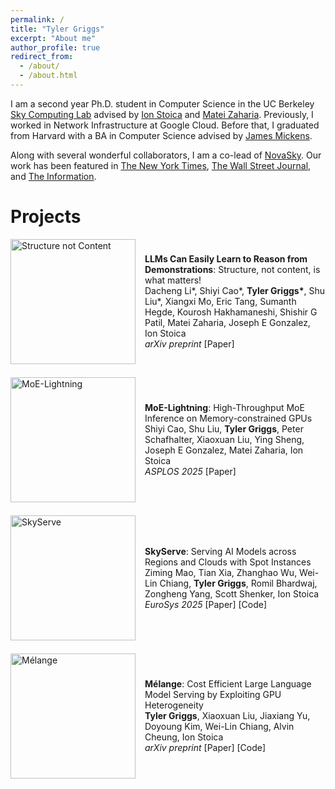 ```yaml
---
permalink: /
title: "Tyler Griggs"
excerpt: "About me"
author_profile: true
redirect_from: 
  - /about/
  - /about.html
---
```


I am a second year Ph.D. student in Computer Science in the UC Berkeley [Sky Computing Lab](https://sky.cs.berkeley.edu/) advised by [Ion Stoica](http://people.eecs.berkeley.edu/~istoica/) and [Matei Zaharia](https://people.eecs.berkeley.edu/~matei/). Previously, I worked in Network Infrastructure at Google Cloud. Before that, I graduated from Harvard with a BA in Computer Science advised by [James Mickens](https://mickens.seas.harvard.edu/).

Along with several wonderful collaborators, I am a co-lead of [NovaSky](https://novasky-ai.github.io/posts/about-us/). Our work has been featured in [The New York Times](https://www.nytimes.com/2025/01/23/technology/deepseek-china-ai-chips.html), [The Wall Street Journal](https://www.wsj.com/tech/ai/why-distillation-has-become-the-scariest-wordfor-ai-companies-aa146ae3), and [The Information](https://www.theinformation.com/articles/why-its-cheap-and-easy-to-mimic-openais-reasoning-model).

Projects
======

<!-- {% include projects.md %} -->

<div style="display: flex; align-items: center; margin-bottom: 1.5em;">
  <img src="{{ base_path }}/images/structure-not-content.png" alt="Structure not Content" style="width: 200px; height: auto; margin-right: 15px;">
  <div>
    <strong>LLMs Can Easily Learn to Reason from Demonstrations</strong>: Structure, not content, is what matters!<br>
    Dacheng Li*, Shiyi Cao*, <strong>Tyler Griggs*</strong>, Shu Liu*, Xiangxi Mo, Eric Tang, Sumanth Hegde, Kourosh Hakhamaneshi, Shishir G Patil, Matei Zaharia, Joseph E Gonzalez, Ion Stoica<br>
    <span style="font-style:italic">arXiv preprint</span> 
    [<a style="text-decoration:none" href="https://arxiv.org/abs/2502.07374" target="_blank">Paper</a>] 
  </div>
</div>

<div style="display: flex; align-items: center; margin-bottom: 1.5em;">
  <img src="{{ base_path }}/images/moe-lightning-thumbnail.png" alt="MoE-Lightning" style="width: 200px; height: auto; margin-right: 15px;">
  <div>
    <strong>MoE-Lightning</strong>: High-Throughput MoE Inference on Memory-constrained GPUs<br>
    Shiyi Cao, Shu Liu, <strong>Tyler Griggs</strong>, Peter Schafhalter, Xiaoxuan Liu, Ying Sheng, Joseph E Gonzalez, Matei Zaharia, Ion Stoica<br>
    <span style="font-style:italic">ASPLOS 2025</span> 
    [<a style="text-decoration:none" href="https://arxiv.org/abs/2411.11217" target="_blank">Paper</a>]
  </div>
</div>

<div style="display: flex; align-items: center; margin-bottom: 1.5em;">
  <img src="{{ base_path }}/images/sky-serve-thumbnail.png" alt="SkyServe" style="width: 200px; height: auto; margin-right: 15px;">
  <div>
    <strong>SkyServe</strong>: Serving AI Models across Regions and Clouds with Spot Instances<br>
    Ziming Mao, Tian Xia, Zhanghao Wu, Wei-Lin Chiang, <strong>Tyler Griggs</strong>, Romil Bhardwaj, Zongheng Yang, Scott Shenker, Ion Stoica<br>
    <span style="font-style:italic">EuroSys 2025</span> 
    [<a style="text-decoration:none" href="https://arxiv.org/pdf/2411.01438" target="_blank">Paper</a>]
    [<a style="text-decoration:none" href="https://github.com/skypilot-org/skypilot" target="_blank">Code</a>]
  </div>
</div>

<div style="display: flex; align-items: center; margin-bottom: 1.5em;">
  <img src="{{ base_path }}/images/melange-thumbnail.png" alt="Mélange" style="width: 200px; height: auto; margin-right: 15px;">
  <div>
    <strong>Mélange</strong>: Cost Efficient Large Language Model Serving by Exploiting GPU Heterogeneity<br>
    <strong>Tyler Griggs</strong>, Xiaoxuan Liu, Jiaxiang Yu, Doyoung Kim, Wei-Lin Chiang, Alvin Cheung, Ion Stoica<br>
    <span style="font-style:italic">arXiv preprint</span> 
    [<a style="text-decoration:none" href="https://arxiv.org/abs/2404.14527" target="_blank">Paper</a>] 
    [<a style="text-decoration:none" href="https://github.com/tyler-griggs/melange-release" target="_blank">Code</a>]
  </div>
</div>


<!-- *MoE-Lightning*: High-Throughput MoE Inference on Memory-constrained GPUs\
Shiyi Cao, Shu Liu, **Tyler Griggs**, Peter Schafhalter, Xiaoxuan Liu, Ying Sheng, Joseph E Gonzalez, Matei Zaharia, Ion Stoica\
<span style="font-style:italic">ASPLOS 2025</span> [<a style="text-decoration:none" href="https://arxiv.org/abs/2411.11217" target="_blank">Paper</a>] -->


<!-- *SkyServe*: Serving AI Models across Regions and Clouds with Spot Instances\
Ziming Mao, Tian Xia, Zhanghao Wu, Wei-Lin Chiang, **Tyler Griggs**, Romil Bhardwaj, Zongheng Yang, Scott Shenker, Ion Stoica\
<span style="font-style:italic">arXiv preprint</span> [<a style="text-decoration:none" href="https://arxiv.org/pdf/2411.01438" target="_blank">Paper</a>]

*Mélange*: Cost Efficient Large Language Model Serving by Exploiting GPU Heterogeneity\
**Tyler Griggs**, Xiaoxuan Liu, Jiaxiang Yu, Doyoung Kim, Wei-Lin Chiang, Alvin Cheung, Ion Stoica\
<span style="font-style:italic">arXiv preprint</span> [<a style="text-decoration:none" href="https://arxiv.org/abs/2404.14527" target="_blank">Paper</a>] [<a style="text-decoration:none" href="https://github.com/tyler-griggs/melange-release" target="_blank">Code</a>] -->







<!-- Site-wide configuration
------
The main configuration file for the site is in the base directory in [_config.yml](https://github.com/academicpages/academicpages.github.io/blob/master/_config.yml), which defines the content in the sidebars and other site-wide features. You will need to replace the default variables with ones about yourself and your site's github repository. The configuration file for the top menu is in [_data/navigation.yml](https://github.com/academicpages/academicpages.github.io/blob/master/_data/navigation.yml). For example, if you don't have a portfolio or blog posts, you can remove those items from that navigation.yml file to remove them from the header. 

Create content & metadata
------
For site content, there is one markdown file for each type of content, which are stored in directories like _publications, _talks, _posts, _teaching, or _pages. For example, each talk is a markdown file in the [_talks directory](https://github.com/academicpages/academicpages.github.io/tree/master/_talks). At the top of each markdown file is structured data in YAML about the talk, which the theme will parse to do lots of cool stuff. The same structured data about a talk is used to generate the list of talks on the [Talks page](https://academicpages.github.io/talks), each [individual page](https://academicpages.github.io/talks/2012-03-01-talk-1) for specific talks, the talks section for the [CV page](https://academicpages.github.io/cv), and the [map of places you've given a talk](https://academicpages.github.io/talkmap.html) (if you run this [python file](https://github.com/academicpages/academicpages.github.io/blob/master/talkmap.py) or [Jupyter notebook](https://github.com/academicpages/academicpages.github.io/blob/master/talkmap.ipynb), which creates the HTML for the map based on the contents of the _talks directory).

**Markdown generator**

I have also created [a set of Jupyter notebooks](https://github.com/academicpages/academicpages.github.io/tree/master/markdown_generator
) that converts a CSV containing structured data about talks or presentations into individual markdown files that will be properly formatted for the academicpages template. The sample CSVs in that directory are the ones I used to create my own personal website at stuartgeiger.com. My usual workflow is that I keep a spreadsheet of my publications and talks, then run the code in these notebooks to generate the markdown files, then commit and push them to the GitHub repository.

How to edit your site's GitHub repository
------
Many people use a git client to create files on their local computer and then push them to GitHub's servers. If you are not familiar with git, you can directly edit these configuration and markdown files directly in the github.com interface. Navigate to a file (like [this one](https://github.com/academicpages/academicpages.github.io/blob/master/_talks/2012-03-01-talk-1.md) and click the pencil icon in the top right of the content preview (to the right of the "Raw | Blame | History" buttons). You can delete a file by clicking the trashcan icon to the right of the pencil icon. You can also create new files or upload files by navigating to a directory and clicking the "Create new file" or "Upload files" buttons. 

Example: editing a markdown file for a talk
![Editing a markdown file for a talk](/images/editing-talk.png)

For more info
------
More info about configuring academicpages can be found in [the guide](https://academicpages.github.io/markdown/). The [guides for the Minimal Mistakes theme](https://mmistakes.github.io/minimal-mistakes/docs/configuration/) (which this theme was forked from) might also be helpful. -->
